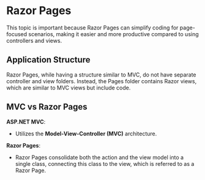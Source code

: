 # Razor Pages

This topic is important because Razor Pages can simplify coding for page-focused scenarios, making it easier and more productive compared to using controllers and views.

## Application Structure

Razor Pages, while having a structure similar to MVC, do not have separate controller and view folders. Instead, the Pages folder contains Razor views, which are similar to MVC views but include code.

## MVC vs Razor Pages

**ASP.NET MVC**:

- Utilizes the **Model-View-Controller (MVC)** architecture.

**Razor Pages**:

- Razor Pages consolidate both the action and the view model into a single class, connecting this class to the view, which is referred to as a Razor Page.
